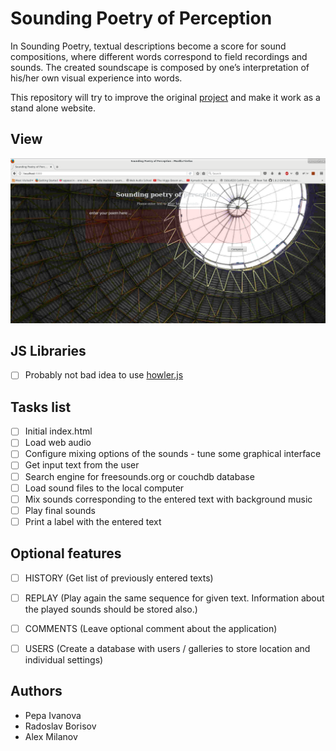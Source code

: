 # Sounding Poetry of Perception

In Sounding Poetry, textual descriptions become a score for sound compositions, where different words correspond to field recordings and sounds. The created soundscape is composed by one’s interpretation of his/her own visual experience into words.

This repository will try to improve the original [project](https://github.com/pepaivanova/Sounding-Poetry-of-Perception/tree/master) and make it work as a stand alone website.

## View

![Sounding Poetry of Perception](spp.png)

## JS Libraries

- [ ] Probably not bad idea to use [howler.js](https://github.com/goldfire/howler.js)

## Tasks list

- [ ] Initial index.html 
- [ ] Load web audio 
- [ ] Configure mixing options of the sounds - tune some graphical interface  
- [ ] Get input text from the user
- [ ] Search engine for freesounds.org or couchdb database
- [ ] Load sound files to the local computer
- [ ] Mix sounds corresponding to the entered text with background music
- [ ] Play final sounds 
- [ ] Print a label with the entered text

## Optional features

- [ ] HISTORY (Get list of previously entered texts)
- [ ] REPLAY (Play again the same sequence for given text. Information about the played sounds should be stored also.)
- [ ] COMMENTS (Leave optional comment about the application)
- [ ] USERS (Create a database with users / galleries to store location and individual settings)


## Authors

* Pepa Ivanova
* Radoslav Borisov
* Alex Milanov
